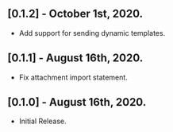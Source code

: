 ## [0.1.2] - October 1st, 2020.

* Add support for sending dynamic templates.

## [0.1.1] - August 16th, 2020.

* Fix attachment import statement.

## [0.1.0] - August 16th, 2020.

* Initial Release.

